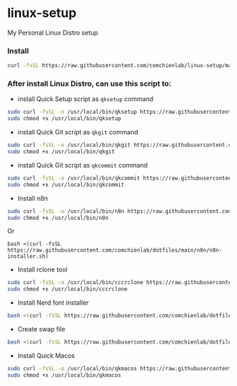 # linux-setup
My Personal Linux Distro setup

### Install
```sh
curl -fsSL https://raw.githubusercontent.com/comchienlab/linux-setup/main/install.sh | bash
```

### After install Linux Distro, can use this script to:
- install Quick Setup script as `qksetup` command
```sh
sudo curl -fsSL -o /usr/local/bin/qksetup https://raw.githubusercontent.com/comchienlab/linux-setup/main/qksetup.sh
sudo chmod +x /usr/local/bin/qksetup
```

- install Quick Git script as `qkgit` command
```sh
sudo curl -fsSL -o /usr/local/bin/qkgit https://raw.githubusercontent.com/comchienlab/linux-setup/main/qkgit.sh
sudo chmod +x /usr/local/bin/qkgit
```

- install Quick Git script as `qkcommit` command
```sh
sudo curl -fsSL -o /usr/local/bin/qkcommit https://raw.githubusercontent.com/comchienlab/linux-setup/main/qkcommit.sh
sudo chmod +x /usr/local/bin/qkcommit
```

- Install n8n
```sh
sudo curl -fsSL -o /usr/local/bin/n8n https://raw.githubusercontent.com/comchienlab/dotfiles/main/n8n/n8n-installer.sh
sudo chmod +x /usr/local/bin/n8n
```
Or
```
bash <(curl -fsSL https://raw.githubusercontent.com/comchienlab/dotfiles/main/n8n/n8n-installer.sh)
```

- Install rclone tool
```sh
sudo curl -fsSL -o /usr/local/bin/cccrclone https://raw.githubusercontent.com/comchienlab/dotfiles/main/rclone/rclone-tool.sh
sudo chmod +x /usr/local/bin/cccrclone
```

- Install Nerd font installer
```sh
bash <(curl -fsSL https://raw.githubusercontent.com/comchienlab/dotfiles/main/fonts/nerdfont-installer.sh)
```

- Create swap file
```sh
bash <(curl -fsSL https://raw.githubusercontent.com/comchienlab/dotfiles/main/create_swap.sh)
```

- Install Quick Macos
```sh
sudo curl -fsSL -o /usr/local/bin/qkmacos https://raw.githubusercontent.com/comchienlab/dotfiles/main/macos/qkmacos.sh
sudo chmod +x /usr/local/bin/qkmacos
```
